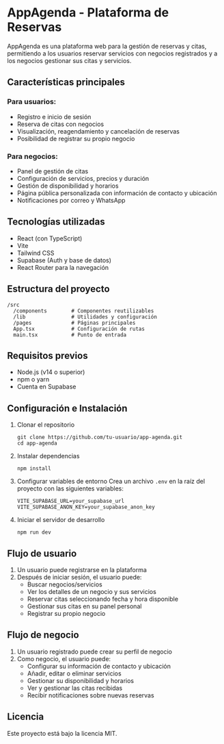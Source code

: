 # AppAgenda - Plataforma de Reservas

AppAgenda es una plataforma web para la gestión de reservas y citas, permitiendo a los usuarios reservar servicios con negocios registrados y a los negocios gestionar sus citas y servicios.

## Características principales

### Para usuarios:
- Registro e inicio de sesión
- Reserva de citas con negocios
- Visualización, reagendamiento y cancelación de reservas
- Posibilidad de registrar su propio negocio

### Para negocios:
- Panel de gestión de citas
- Configuración de servicios, precios y duración
- Gestión de disponibilidad y horarios
- Página pública personalizada con información de contacto y ubicación
- Notificaciones por correo y WhatsApp

## Tecnologías utilizadas

- React (con TypeScript)
- Vite
- Tailwind CSS
- Supabase (Auth y base de datos)
- React Router para la navegación

## Estructura del proyecto

```
/src
  /components        # Componentes reutilizables
  /lib               # Utilidades y configuración
  /pages             # Páginas principales
  App.tsx            # Configuración de rutas
  main.tsx           # Punto de entrada
```

## Requisitos previos

- Node.js (v14 o superior)
- npm o yarn
- Cuenta en Supabase

## Configuración e Instalación

1. Clonar el repositorio
   ```
   git clone https://github.com/tu-usuario/app-agenda.git
   cd app-agenda
   ```

2. Instalar dependencias
   ```
   npm install
   ```

3. Configurar variables de entorno
   Crea un archivo `.env` en la raíz del proyecto con las siguientes variables:
   ```
   VITE_SUPABASE_URL=your_supabase_url
   VITE_SUPABASE_ANON_KEY=your_supabase_anon_key
   ```

4. Iniciar el servidor de desarrollo
   ```
   npm run dev
   ```

## Flujo de usuario

1. Un usuario puede registrarse en la plataforma
2. Después de iniciar sesión, el usuario puede:
   - Buscar negocios/servicios
   - Ver los detalles de un negocio y sus servicios
   - Reservar citas seleccionando fecha y hora disponible
   - Gestionar sus citas en su panel personal
   - Registrar su propio negocio

## Flujo de negocio

1. Un usuario registrado puede crear su perfil de negocio
2. Como negocio, el usuario puede:
   - Configurar su información de contacto y ubicación
   - Añadir, editar o eliminar servicios
   - Gestionar su disponibilidad y horarios
   - Ver y gestionar las citas recibidas
   - Recibir notificaciones sobre nuevas reservas

## Licencia

Este proyecto está bajo la licencia MIT. 
